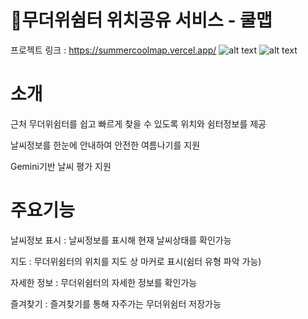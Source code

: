 # 🥵무더위쉼터 위치공유 서비스 - 쿨맵

프로젝트 링크 : https://summercoolmap.vercel.app/
![alt text](2025-08-12093308-ezgif.com-video-to-gif-converter.gif)
![alt text](2025-08-12093419-ezgif.com-video-to-gif-converter.gif)

# 소개

근처 무더위쉼터를 쉽고 빠르게 찾을 수 있도록 위치와 쉼터정보를 제공

날씨정보를 한눈에 안내하여 안전한 여름나기를 지원

Gemini기반 날씨 평가 지원

# 주요기능

날씨정보 표시 : 날씨정보를 표시해 현재 날씨상태를 확인가능

지도 : 무더위쉼터의 위치를 지도 상 마커로 표시(쉼터 유형 파악 가능)

자세한 정보 : 무더위쉼터의 자세한 정보를 확인가능

즐겨찾기 : 즐겨찾기를 통해 자주가는 무더위쉼터 저장가능
